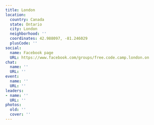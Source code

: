```yaml
---
title: London
location:
  country: Canada
  state: Ontario
  city: London
  neighborhood: ''
  coordinates: 42.988097, -81.246029
  plusCode: ''
social:
  name: Facebook page
  URL: https://www.facebook.com/groups/free.code.camp.london.on
chat:
  name: ''
  URL: ''
event:
  name: ''
  URL: ''
leaders:
- name: ''
  URL: ''
photos:
  old: ''
  cover: ''
---
```


